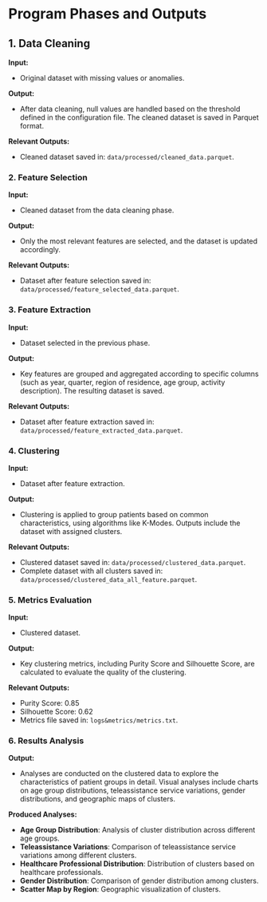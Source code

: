 # **Program Phases and Outputs**

## **1. Data Cleaning**
**Input:**
- Original dataset with missing values or anomalies.

**Output:**
- After data cleaning, null values are handled based on the threshold defined in the configuration file. The cleaned dataset is saved in Parquet format.

**Relevant Outputs:**
- Cleaned dataset saved in: `data/processed/cleaned_data.parquet`.


### **2. Feature Selection**
**Input:**
- Cleaned dataset from the data cleaning phase.

**Output:**
- Only the most relevant features are selected, and the dataset is updated accordingly.

**Relevant Outputs:**
- Dataset after feature selection saved in: `data/processed/feature_selected_data.parquet`.

### **3. Feature Extraction**
**Input:**
- Dataset selected in the previous phase.

**Output:**
- Key features are grouped and aggregated according to specific columns (such as year, quarter, region of residence, age group, activity description). The resulting dataset is saved.

**Relevant Outputs:**
- Dataset after feature extraction saved in: `data/processed/feature_extracted_data.parquet`.

### **4. Clustering**
**Input:**
- Dataset after feature extraction.

**Output:**
- Clustering is applied to group patients based on common characteristics, using algorithms like K-Modes. Outputs include the dataset with assigned clusters.

**Relevant Outputs:**
- Clustered dataset saved in: `data/processed/clustered_data.parquet`.
- Complete dataset with all clusters saved in: `data/processed/clustered_data_all_feature.parquet`.

### **5. Metrics Evaluation**
**Input:**
- Clustered dataset.

**Output:**
- Key clustering metrics, including Purity Score and Silhouette Score, are calculated to evaluate the quality of the clustering.

**Relevant Outputs:**
- Purity Score: 0.85
- Silhouette Score: 0.62
- Metrics file saved in: `logs&metrics/metrics.txt`.

### **6. Results Analysis**
**Output:**
- Analyses are conducted on the clustered data to explore the characteristics of patient groups in detail. Visual analyses include charts on age group distributions, teleassistance service variations, gender distributions, and geographic maps of clusters.

**Produced Analyses:**
- **Age Group Distribution**: Analysis of cluster distribution across different age groups.
- **Teleassistance Variations**: Comparison of teleassistance service variations among different clusters.
- **Healthcare Professional Distribution**: Distribution of clusters based on healthcare professionals.
- **Gender Distribution**: Comparison of gender distribution among clusters.
- **Scatter Map by Region**: Geographic visualization of clusters.
